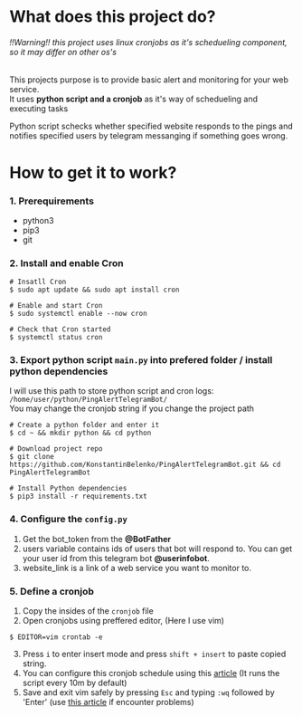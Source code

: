 # What does this project do?
###### !!Warning!! this project uses linux cronjobs as it's schedueling component, so it may differ on other os's

This projects purpose is to provide basic alert and monitoring for your web service. <br>
It uses **python script and a cronjob** as it's way of schedueling and executing tasks <br>

Python script schecks whether specified website responds to the pings and notifies specified users by telegram messanging if something goes wrong. <br>

# How to get it to work?

### 1. Prerequirements

* python3
* pip3
* git

### 2. Install and enable Cron
```
# Insatll Cron
$ sudo apt update && sudo apt install cron

# Enable and start Cron 
$ sudo systemctl enable --now cron

# Check that Cron started 
$ systemctl status cron
```

### 3. Export python script `main.py` into prefered folder / install python dependencies
I will use this path to store python script and cron logs: <br>
`/home/user/python/PingAlertTelegramBot/` <br>
You may change the cronjob string if you change the project path

```
# Create a python folder and enter it
$ cd ~ && mkdir python && cd python 

# Download project repo
$ git clone https://github.com/KonstantinBelenko/PingAlertTelegramBot.git && cd PingAlertTelegramBot

# Install Python dependencies
$ pip3 install -r requirements.txt
```
### 4. Configure the `config.py`
1. Get the bot_token from the **@BotFather**
2. users variable contains ids of users that bot will respond to. You can get your user id from this telegram bot **@userinfobot**.
3. website_link is a link of a web service you want to monitor to.

### 5. Define a cronjob
1. Copy the insides of the `cronjob` file <br>
2. Open cronjobs using preffered editor,  (Here I use vim)
```
$ EDITOR=vim crontab -e
```
3. Press `i` to enter insert mode and press `shift + insert` to paste copied string.
4. You can configure this cronjob schedule using this [article](https://linuxize.com/post/scheduling-cron-jobs-with-crontab/) (It runs the script every 10m by default)
5. Save and exit vim safely by pressing `Esc` and typing `:wq` followed by 'Enter' (use [this article](https://stackoverflow.com/questions/11828270/how-do-i-exit-the-vim-editor) if encounter problems)
